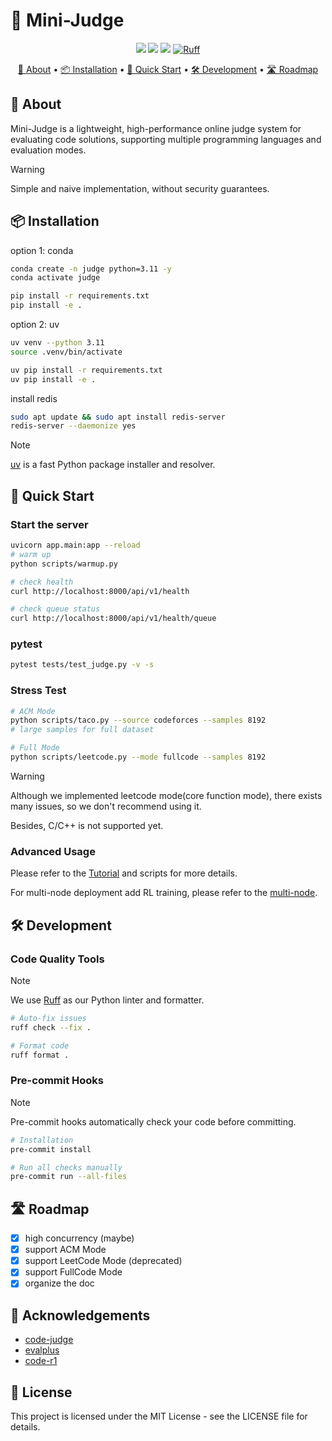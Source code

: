 # 🌟 Mini-Judge
<p align="center">
<a href="https://github.com/yourusername/mini-judge"><img src="https://img.shields.io/badge/Mini-Judge-blue.svg"></a>
<a href="https://github.com/yourusername/mini-judge/blob/main/LICENSE"><img src="https://img.shields.io/badge/license-MIT-blue.svg"></a>
<a href="https://github.com/astral-sh/uv"><img src="https://img.shields.io/endpoint?url=https://raw.githubusercontent.com/astral-sh/uv/main/assets/badge/v0.json"></a>
<a href="https://github.com/astral-sh/ruff"><img src="https://img.shields.io/endpoint?url=https://raw.githubusercontent.com/astral-sh/ruff/main/assets/badge/v2.json" alt="Ruff"></a>

</p>
<p align="center">
<a href="#-about">📖 About</a> •
<a href="#-installation">📦 Installation</a> •
<a href="#-quick-start">🚀 Quick Start</a> •
<a href="#-development">🛠 Development</a> •
<a href="#-roadmap">🛣 Roadmap</a>
</p>

## 📖 About

Mini-Judge is a lightweight, high-performance online judge system for evaluating code solutions, supporting multiple programming languages and evaluation modes.

> [!Warning]
> Simple and naive implementation, without security guarantees.

## 📦 Installation

option 1: conda

```bash
conda create -n judge python=3.11 -y
conda activate judge

pip install -r requirements.txt
pip install -e .
```

option 2: uv

```bash
uv venv --python 3.11
source .venv/bin/activate

uv pip install -r requirements.txt
uv pip install -e .
```

install redis

```bash
sudo apt update && sudo apt install redis-server
redis-server --daemonize yes
```

> [!Note]
> [uv](https://github.com/astral-sh/uv) is a fast Python package installer and resolver.

## 🚀 Quick Start

### Start the server

```bash
uvicorn app.main:app --reload
# warm up
python scripts/warmup.py

# check health
curl http://localhost:8000/api/v1/health

# check queue status
curl http://localhost:8000/api/v1/health/queue
```

### pytest

```bash
pytest tests/test_judge.py -v -s
```

### Stress Test

```bash
# ACM Mode
python scripts/taco.py --source codeforces --samples 8192
# large samples for full dataset

# Full Mode
python scripts/leetcode.py --mode fullcode --samples 8192
```

> [!Warning]
> Although we implemented leetcode mode(core function mode), there exists many issues, so we don't recommend using it.
>
> Besides, C/C++ is not supported yet.

### Advanced Usage

Please refer to the [Tutorial](docs/tutorial.md) and scripts for more details.

For multi-node deployment add RL training, please refer to the [multi-node](docs/multi-node.md).

## 🛠 Development

### Code Quality Tools

> [!Note]
> We use [Ruff](https://github.com/astral-sh/ruff) as our Python linter and formatter.

```bash
# Auto-fix issues
ruff check --fix .

# Format code
ruff format .
```

### Pre-commit Hooks

> [!Note]
> Pre-commit hooks automatically check your code before committing.

```bash
# Installation
pre-commit install

# Run all checks manually
pre-commit run --all-files
```

## 🛣 Roadmap

- [x] high concurrency (maybe)
- [x] support ACM Mode
- [x] support LeetCode Mode (deprecated)
- [x] support FullCode Mode
- [x] organize the doc

## 🙏 Acknowledgements

- [code-judge](https://github.com/0xWJ/code-judge)
- [evalplus](https://github.com/evalplus/evalplus)
- [code-r1](https://github.com/ganler/code-r1)

## 📄 License
This project is licensed under the MIT License - see the LICENSE file for details.
